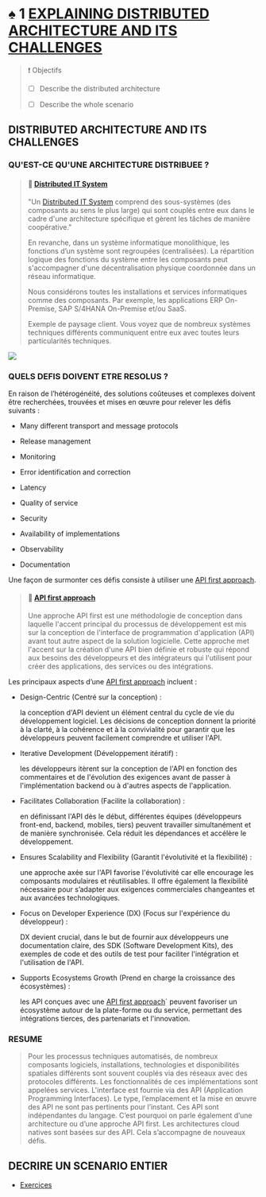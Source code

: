 # ♠ 1 [EXPLAINING DISTRIBUTED ARCHITECTURE AND ITS CHALLENGES](https://learning.sap.com/learning-journeys/developing-with-sap-integration-suite/explaining-distributed-architecture-and-their-challenges_ebcaa544-f5ca-4351-b6b6-5eb471ec1464)

> :exclamation: Objectifs
>
> - [ ] Describe the distributed architecture
>
> - [ ] Describe the whole scenario

## DISTRIBUTED ARCHITECTURE AND ITS CHALLENGES

### QU'EST-CE QU'UNE ARCHITECTURE DISTRIBUEE ?

> #### :bookmark: [Distributed IT System](../☼%20UNIT%200%20-%20Lexicon/♠%20Distributed%20Architecture.md)
>
> "Un [Distributed IT System](../☼%20UNIT%200%20-%20Lexicon/♠%20Distributed%20Architecture.md) comprend des sous-systèmes (des composants au sens le plus large) qui sont couplés entre eux dans le cadre d'une architecture spécifique et gèrent les tâches de manière coopérative."
>
> En revanche, dans un système informatique monolithique, les fonctions d’un système sont regroupées (centralisées). La répartition logique des fonctions du système entre les composants peut s'accompagner d'une décentralisation physique coordonnée dans un réseau informatique.
>
> Nous considérons toutes les installations et services informatiques comme des composants. Par exemple, les applications ERP On-Premise, SAP S/4HANA On-Premise et/ou SaaS.
>
> Exemple de paysage client. Vous voyez que de nombreux systèmes techniques différents communiquent entre eux avec toutes leurs particularités techniques.

![](./RESSOURCES/CLD900_U1L1_001.png)

### QUELS DEFIS DOIVENT ETRE RESOLUS ?

En raison de l’hétérogénéité, des solutions coûteuses et complexes doivent être recherchées, trouvées et mises en œuvre pour relever les défis suivants :

- Many different transport and message protocols

- Release management

- Monitoring

- Error identification and correction

- Latency

- Quality of service

- Security

- Availability of implementations

- Observability

- Documentation

Une façon de surmonter ces défis consiste à utiliser une [API first approach](../☼%20UNIT%200%20-%20Lexicon/♠%20API%20First%20Approach.md).

> #### :bookmark: [API first approach](../☼%20UNIT%200%20-%20Lexicon/♠%20API%20First%20Approach.md)
>
> Une approche API first est une méthodologie de conception dans laquelle l'accent principal du processus de développement est mis sur la conception de l'interface de programmation d'application (API) avant tout autre aspect de la solution logicielle. Cette approche met l'accent sur la création d'une API bien définie et robuste qui répond aux besoins des développeurs et des intégrateurs qui l'utilisent pour créer des applications, des services ou des intégrations.

Les principaux aspects d’une [API first approach](../☼%20UNIT%200%20-%20Lexicon/♠%20API%20First%20Approach.md) incluent :

- Design-Centric (Centré sur la conception) :

  la conception d'API devient un élément central du cycle de vie du développement logiciel. Les décisions de conception donnent la priorité à la clarté, à la cohérence et à la convivialité pour garantir que les développeurs peuvent facilement comprendre et utiliser l'API.

- Iterative Development (Développement itératif) :

  les développeurs itèrent sur la conception de l'API en fonction des commentaires et de l'évolution des exigences avant de passer à l'implémentation backend ou à d'autres aspects de l'application.

- Facilitates Collaboration (Facilite la collaboration) :

  en définissant l'API dès le début, différentes équipes (développeurs front-end, backend, mobiles, tiers) peuvent travailler simultanément et de manière synchronisée. Cela réduit les dépendances et accélère le développement.

- Ensures Scalability and Flexibility (Garantit l'évolutivité et la flexibilité) :

  une approche axée sur l'API favorise l'évolutivité car elle encourage les composants modulaires et réutilisables. Il offre également la flexibilité nécessaire pour s’adapter aux exigences commerciales changeantes et aux avancées technologiques.

- Focus on Developer Experience (DX) (Focus sur l'expérience du développeur) :

  DX devient crucial, dans le but de fournir aux développeurs une documentation claire, des SDK (Software Development Kits), des exemples de code et des outils de test pour faciliter l'intégration et l'utilisation de l'API.

- Supports Ecosystems Growth (Prend en charge la croissance des écosystèmes) :

  les API conçues avec une [API first approach](../☼%20UNIT%200%20-%20Lexicon/♠%20API%20First%20Approach.md)` peuvent favoriser un écosystème autour de la plate-forme ou du service, permettant des intégrations tierces, des partenariats et l'innovation.

### RESUME

> Pour les processus techniques automatisés, de nombreux composants logiciels, installations, technologies et disponibilités spatiales différents sont souvent couplés via des réseaux avec des protocoles différents. Les fonctionnalités de ces implémentations sont appelées services. L'interface est fournie via des API (Application Programming Interfaces). Le type, l’emplacement et la mise en œuvre des API ne sont pas pertinents pour l’instant. Ces API sont indépendantes du langage. C’est pourquoi on parle également d’une architecture ou d’une approche API first. Les architectures cloud natives sont basées sur des API. Cela s’accompagne de nouveaux défis.

## DECRIRE UN SCENARIO ENTIER

- [Exercices](hhttps://learning.sap.com/learning-journeys/developing-with-sap-integration-suite/explaining-distributed-architecture-and-their-challenges_ebcaa544-f5ca-4351-b6b6-5eb471ec1464)

